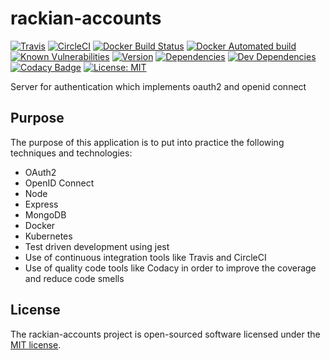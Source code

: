 # rackian-accounts

[![Travis](https://img.shields.io/travis/ivandelabeldad/rackian-accounts.svg?style=flat-square)](https://travis-ci.org/ivandelabeldad/rackian-accounts)
[![CircleCI](https://img.shields.io/circleci/project/github/ivandelabeldad/rackian-accounts.svg?style=flat-square)](https://circleci.com/gh/ivandelabeldad/rackian-accounts)
[![Docker Build Status](https://img.shields.io/docker/build/ivandelabeldad/travis-cli.svg?style=flat-square)](https://hub.docker.com/r/ivandelabeldad/rackian-accounts/)
[![Docker Automated build](https://img.shields.io/docker/automated/ivandelabeldad/rackian-accounts.svg?style=flat-square)](https://hub.docker.com/r/ivandelabeldad/rackian-accounts/)
[![Known Vulnerabilities](https://snyk.io/test/github/ivandelabeldad/rackian-accounts/badge.svg?targetFile=package.json&style=flat-square)](https://snyk.io/test/github/ivandelabeldad/rackian-accounts?targetFile=package.json)
[![Version](https://img.shields.io/badge/version-0.0.1-orange.svg?style=flat-square)](https://github.com/ivandelabeldad/rackian-accounts)
[![Dependencies](https://img.shields.io/david/ivandelabeldad/rackian-accounts.svg?style=flat-square)](https://david-dm.org/ivandelabeldad/rackian-accounts)
[![Dev Dependencies](https://img.shields.io/david/dev/ivandelabeldad/rackian-accounts.svg?style=flat-square)](https://david-dm.org/ivandelabeldad/rackian-accounts?type=dev)
[![Codacy Badge](https://img.shields.io/codacy/coverage/26603995a736487896f5ea623d098e47.svg?style=flat-square)](https://www.codacy.com/app/ivandelabeldad/rackian-accounts?utm_source=github.com&utm_medium=referral&utm_content=ivandelabeldad/rackian-accounts&utm_campaign=Badge_Coverage)
[![License: MIT](https://img.shields.io/badge/license-MIT-yellow.svg?style=flat-square)](https://github.com/ivandelabeldad/rackian-accounts/blob/master/LICENSE)

Server for authentication which implements oauth2 and openid connect

## Purpose

The purpose of this application is to put into practice the following techniques and technologies:
* OAuth2
* OpenID Connect
* Node
* Express
* MongoDB
* Docker
* Kubernetes
* Test driven development using jest
* Use of continuous integration tools like Travis and CircleCI
* Use of quality code tools like Codacy in order to improve the coverage and reduce code smells

## License

The rackian-accounts project is open-sourced software licensed under
the [MIT license](https://github.com/ivandelabeldad/rackian-accounts/blob/master/LICENSE).
